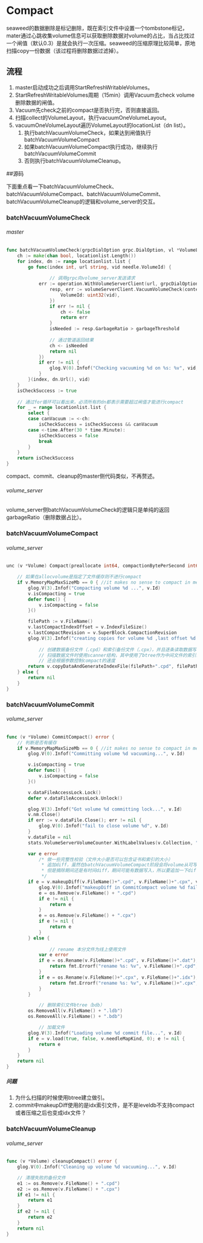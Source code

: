 # Compact

seaweed的数据删除是标记删除，既在索引文件中设置一个tombstone标记，mater通过心跳收集volume信息可以获取删除数据对volume的占比，当占比找过一个闸值（默认0.3）是就会执行一次压缩。seaweed的压缩原理比较简单，原地扫描copy一份数据（该过程将删除数据过滤掉）。

## 流程

1. master启动成功之后调用StartRefreshWritableVolumes。
2. StartRefreshWritableVolumes周期（15min）调用Vacuum去check volume删除数据的闸值。
3. Vacuum先check之前的compact是否执行完，否则直接返回。
4. 扫描collect的VolumeLayout，执行vacuumOneVolumeLayout。
5. vacuumOneVolumeLayout遍历VolumeLayout的locationList（dn list）。
   1. 执行batchVacuumVolumeCheck，如果达到闸值执行batchVacuumVolumeCompact
   2. 如果batchVacuumVolumeCompact执行成功，继续执行batchVacuumVolumeCommit
   3. 否则执行batchVacuumVolumeCleanup。

##源码

下面重点看一下batchVacuumVolumeCheck、batchVacuumVolumeCompact、batchVacuumVolumeCommit、batchVacuumVolumeCleanup的逻辑和volume_server的交互。

### batchVacuumVolumeCheck

###### master

```go
func batchVacuumVolumeCheck(grpcDialOption grpc.DialOption, vl *VolumeLayout, vid needle.VolumeId, locationlist *VolumeLocationList, garbageThreshold float64) bool {
	ch := make(chan bool, locationlist.Length())
	for index, dn := range locationlist.list {
		go func(index int, url string, vid needle.VolumeId) {
		
      			// 调用grpc向volume_server发送请求
			err := operation.WithVolumeServerClient(url, grpcDialOption, func(volumeServerClient volume_server_pb.VolumeServerClient) error {
				resp, err := volumeServerClient.VacuumVolumeCheck(context.Background(), &volume_server_pb.VacuumVolumeCheckRequest{
					VolumeId: uint32(vid),
				})
				if err != nil {
					ch <- false
					return err
				}
				isNeeded := resp.GarbageRatio > garbageThreshold
        			
				// 通过管道返回结果
				ch <- isNeeded
				return nil
			})
			if err != nil {
				glog.V(0).Infof("Checking vacuuming %d on %s: %v", vid, url, err)
			}
		}(index, dn.Url(), vid)
	}
	isCheckSuccess := true
  
  	// 通过for循环可以看出来，必须所有的dn都表示需要超过闸值才能进行compact
	for _ = range locationlist.list {
		select {
		case canVacuum := <-ch:
			isCheckSuccess = isCheckSuccess && canVacuum
		case <-time.After(30 * time.Minute):
			isCheckSuccess = false
			break
		}
	}
	return isCheckSuccess
}
```

compact、commit、cleanup的master侧代码类似，不再赘述。

###### volume_server

volume_server侧batchVacuumVolumeCheck的逻辑只是单纯的返回garbageRatio（删除数据占比）。



### batchVacuumVolumeCompact

###### volume_server

```go
unc (v *Volume) Compact(preallocate int64, compactionBytePerSecond int64) error {

  	// 如果在allocvolume是指定了文件缓存则不进行compact
	if v.MemoryMapMaxSizeMb == 0 { //it makes no sense to compact in memory
		glog.V(3).Infof("Compacting volume %d ...", v.Id)
		v.isCompacting = true
		defer func() {
			v.isCompacting = false
		}()

		filePath := v.FileName()
		v.lastCompactIndexOffset = v.IndexFileSize()
		v.lastCompactRevision = v.SuperBlock.CompactionRevision
		glog.V(3).Infof("creating copies for volume %d ,last offset %d...", v.Id, v.lastCompactIndexOffset)
    
    		// 创建数据备份文件（.cpd）和索引备份文件（.cpx），并且逐条读取数据写入备份文件
    		// 扫描数据文件时使用scanner结构，其中使用了btree作为中间文件的索引结构关联备份索引文件？为啥呢
    		// 还会根据参数控制compact的速度
		return v.copyDataAndGenerateIndexFile(filePath+".cpd", filePath+".cpx", preallocate, compactionBytePerSecond)
	} else {
		return nil
	}
}
```



### batchVacuumVolumeCommit

###### volume_server

```go
func (v *Volume) CommitCompact() error {
  	// 判断是否有缓存
	if v.MemoryMapMaxSizeMb == 0 { //it makes no sense to compact in memory
		glog.V(0).Infof("Committing volume %d vacuuming...", v.Id)

		v.isCompacting = true
		defer func() {
			v.isCompacting = false
		}()

		v.dataFileAccessLock.Lock()
		defer v.dataFileAccessLock.Unlock()

		glog.V(3).Infof("Got volume %d committing lock...", v.Id)
		v.nm.Close()
		if err := v.dataFile.Close(); err != nil {
			glog.V(0).Infof("fail to close volume %d", v.Id)
		}
		v.dataFile = nil
		stats.VolumeServerVolumeCounter.WithLabelValues(v.Collection, "volume").Dec()

		var e error
    		/* 做一些完整性校验（文件大小是否可以包含证书和索引的大小）
     		 * 追加diff，虽然在batchVacuumVolumeCompact阶段会将volume从可写集合摘除（master侧逻辑）
    		 * 但是摘除期间还是有时间diff，期间可能有数据写入，所以要追加一下diff
     		 */
		if e = v.makeupDiff(v.FileName()+".cpd", v.FileName()+".cpx", v.FileName()+".dat", v.FileName()+".idx"); e != nil {
			glog.V(0).Infof("makeupDiff in CommitCompact volume %d failed %v", v.Id, e)
			e = os.Remove(v.FileName() + ".cpd")
			if e != nil {
				return e
			}
			e = os.Remove(v.FileName() + ".cpx")
			if e != nil {
				return e
			}
		} else {
		
      			// rename 本分文件为线上使用文件
			var e error
			if e = os.Rename(v.FileName()+".cpd", v.FileName()+".dat"); e != nil {
				return fmt.Errorf("rename %s: %v", v.FileName()+".cpd", e)
			}
			if e = os.Rename(v.FileName()+".cpx", v.FileName()+".idx"); e != nil {
				return fmt.Errorf("rename %s: %v", v.FileName()+".cpx", e)
			}
		}

    		// 删除索引文件btree（bdb）
		os.RemoveAll(v.FileName() + ".ldb")
		os.RemoveAll(v.FileName() + ".bdb")

    		// 加载文件
		glog.V(3).Infof("Loading volume %d commit file...", v.Id)
		if e = v.load(true, false, v.needleMapKind, 0); e != nil {
			return e
		}
	}
	return nil
}
```

##### 问题

1. 为什么扫描的时候使用btree建立做引。
2. commit中makeupDiff使用的是idx索引文件，是不是leveldb不支持compact或者压缩之后也变成idx文件？

### batchVacuumVolumeCleanup

###### volume_server

```go
func (v *Volume) cleanupCompact() error {
	glog.V(0).Infof("Cleaning up volume %d vacuuming...", v.Id)

  	// 清理失败的备份文件
	e1 := os.Remove(v.FileName() + ".cpd")
	e2 := os.Remove(v.FileName() + ".cpx")
	if e1 != nil {
		return e1
	}
	if e2 != nil {
		return e2
	}
	return nil
}
```
